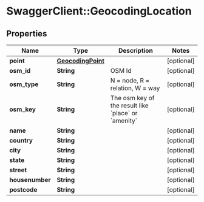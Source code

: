 # SwaggerClient::GeocodingLocation

## Properties
Name | Type | Description | Notes
------------ | ------------- | ------------- | -------------
**point** | [**GeocodingPoint**](GeocodingPoint.md) |  | [optional] 
**osm_id** | **String** | OSM Id | [optional] 
**osm_type** | **String** | N &#x3D; node, R &#x3D; relation, W &#x3D; way | [optional] 
**osm_key** | **String** | The osm key of the result like &#x60;place&#x60; or &#x60;amenity&#x60; | [optional] 
**name** | **String** |  | [optional] 
**country** | **String** |  | [optional] 
**city** | **String** |  | [optional] 
**state** | **String** |  | [optional] 
**street** | **String** |  | [optional] 
**housenumber** | **String** |  | [optional] 
**postcode** | **String** |  | [optional] 


